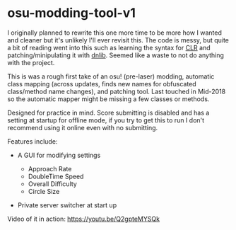 # osu-modding-tool-v1

I originally planned to rewrite this one more time to be more how I wanted and cleaner but it's unlikely I'll ever revisit this.
The code is messy, but quite a bit of reading went into this such as learning the syntax for 
[CLR](https://en.wikipedia.org/wiki/Common_Language_Runtime) and patching/minipulating it with [dnlib](https://github.com/0xd4d/dnlib). 
Seemed like a waste to not do anything with the project.

This is was a rough first take of an osu! (pre-laser) modding, automatic class mapping (across updates, finds new names for obfuscated class/method name changes), and patching tool. Last touched in Mid-2018 so the automatic mapper might be missing a few classes or methods.

Designed for practice in mind. 
Score submitting is disabled and has a setting at startup for offline mode, if you try to get this to run I don't recommend using it online even with no submitting.

Features include:
* A GUI for modifying settings
  * Approach Rate
  * DoubleTime Speed
  * Overall Difficulty
  * Circle Size
  
* Private server switcher at start up

Video of it in action:
https://youtu.be/Q2gpteMYSQk
